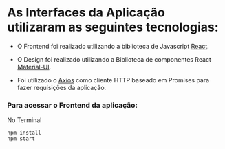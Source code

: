 
# As Interfaces da Aplicação utilizaram as seguintes tecnologias: 

- O Frontend foi realizado utilizando a biblioteca de Javascript [React](https://pt-br.reactjs.org/).

- O Design foi realizado utilizando a Biblioteca de componentes React [Material-UI](https://material-ui.com/pt/).

- Foi utilizado o [Axios](https://www.npmjs.com/package/axios) como cliente HTTP baseado em Promises para fazer requisições da aplicação.

### **Para acessar o Frontend da aplicação:**

No Terminal
```
npm install
npm start

```